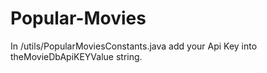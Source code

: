 # Popular-Movies

In /utils/PopularMoviesConstants.java add your Api Key into theMovieDbApiKEYValue string.
